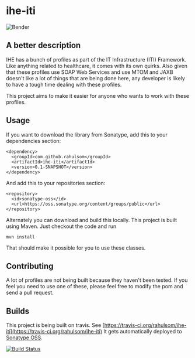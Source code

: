 ihe-iti
=======

![Bender](http://i.imgur.com/M6TjMim.jpg)

A better description
--------------------

IHE has a bunch of profiles as part of the IT Infrastructure (ITI) Framework.
Like anything related to healthcare, it comes with its own quirks. Also given
that these profiles use SOAP Web Services and use MTOM and JAXB doesn't like
a lot of things that are being done here, any developer is likely to have a
tough time dealing with these profiles.

This project aims to make it easier for anyone who wants to work with these
profiles.

Usage
-----

If you want to download the library from Sonatype, add this to your dependencies
section:

    <dependency>
      <groupId>com.github.rahulsom</groupId>
      <artifactId>ihe-iti</artifactId>
      <version>0.1-SNAPSHOT</version>
    </dependency>

And add this to your repositories section:

    <repository>
      <id>sonatype-oss</id>
      <url>https://oss.sonatype.org/content/groups/public</url>
    </repository>

Alternately you can download and build this locally. This project is built using
Maven. Just checkout the code and run

    mvn install

That should make it possible for you to use these classes.

Contributing
------------

A lot of profiles are not being built because they haven't been tested. If you
feel you need to use one of these, please feel free to modify the pom and send
a pull request.

Builds
------

This project is being built on travis. See
[https://travis-ci.org/rahulsom/ihe-iti](https://travis-ci.org/rahulsom/ihe-iti)
It gets automatically deployed to [Sonatype OSS](https://oss.sonatype.org/).

[![Build Status](https://travis-ci.org/rahulsom/ihe-iti.png)](https://travis-ci.org/rahulsom/ihe-iti)
